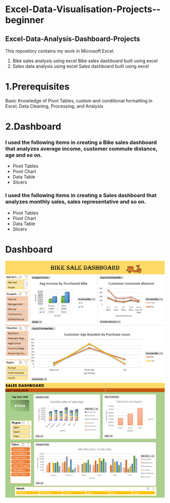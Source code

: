 # Excel-Data-Visualisation-Projects--beginner
## Excel-Data-Analysis-Dashboard-Projects

This repository contains my work in Microsoft Excel.

1. Bike sales analysis using excel
   Bike sales dashboard built using excel
2. Sales data analysis using excel
   Sales dashboard built using excel

# 1.Prerequisites
Basic Knowledge of Pivot Tables, custom and conditional formatting in Excel, Data Cleaning, Processing, and Analysis

# 2.Dashboard
### I used the following items in creating a Bike sales dashboard that analyzes average income, customer commute distance, age and so on.
- Pivot Tables
- Pivot Chart
- Data Table
- Slicers

### I used the following items in creating a Sales dashboard that analyzes monthly sales, sales representative and so on.
- Pivot Tables
- Pivot Chart
- Data Table
- Slicers

# Dashboard
![Bikes-Sales-Data-Analysis-dashboard](https://github.com/ShevindiRodrigo/Excel-Data-Visualisation-Projects--beginner/blob/main/bike%20sales%20dashbard.png)
![Sales-Data_Analysis-Dashboard](https://github.com/ShevindiRodrigo/Excel-Data-Visualisation-Projects--beginner/blob/main/sales%20dashboard.png)
